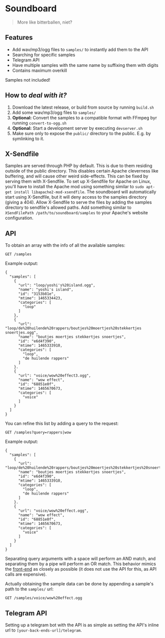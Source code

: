 # Soundboard
> More like bitterballen, niet?

## Features
- Add wav/mp3/ogg files to `samples/` to instantly add them to the API
- Searching for specific samples
- Telegram API
- Have multiple samples with the same name by suffixing them with digits
- Contains maximum overkill

Samples not included!

## How to _deal with it?_
1. Download the latest release, or build from source by running `build.sh`
2. Add some wav/mp3/ogg files to `samples/`
3. __Optional:__ Convert the samples to a compatible format with FFmpeg byr running `convert-to-ogg.sh`
4. __Optional:__ Start a development server by executing `devserver.sh`
5. Make sure only to expose the `public/` directory to the public. E.g. by symlinking to it.

## X-Sendfile
Samples are served through PHP by default. This is due to them residing outside of the public directory. This disables certain Apache cleverness like buffering, and will cause other weird side-effects. This can be fixed by serving them with X-Sendfile. To set up X-Sendfile for Apache on Linux, you'll have to install the Apache mod using something similar to `sudo apt-get install libapache2-mod-xsendfile`. The soundboard will automatically start using X-Sendfile, but it will deny access to the samples directory (giving a 404). Allow X-Sendfile to serve the files by adding the samples directory to sendfile's allowed paths. Add something similar to `XSendFilePath /path/to/soundboard/samples` to your Apache's website configuration.

## API
To obtain an array with the info of all the available samples:

```
GET /samples
```

Example output:

```
{
  "samples": [
    {
      "url": "loop/yoshi's%20island.ogg",
      "name": "yoshi's island",
      "id": "3153b81e",
      "mtime": 1465334423,
      "categories": [
        "loop"
      ]
    },
    {
      "url": "loop/de%20huilende%20rappers/boutjes%20moertjes%20stekkertjes snoertjes.ogg",
      "name": "boutjes moertjes stekkertjes snoertjes",
      "id": "e6d4f390",
      "mtime": 1465333910,
      "categories": [
        "loop",
        "de huilende rappers"
      ]
    }.
    {
      "url": "voice/wow%20effect3.ogg",
      "name": "wow effect",
      "id": "68851e0f",
      "mtime": 1465670673,
      "categories": [
        "voice"
      ]
    }
  ]
}
```

You can refine this list by adding a query to the request:

```
GET /samples?query=rappers|wow
```

Example output:

```
{
  "samples": [
    {
      "url": "loop/de%20huilende%20rappers/boutjes%20moertjes%20stekkertjes%20snoertjes.ogg",
      "name": "boutjes moertjes stekkertjes snoertjes",
      "id": "e6d4f390",
      "mtime": 1465333910,
      "categories": [
        "loop",
        "de huilende rappers"
      ]
    }.
    {
      "url": "voice/wow%20effect.ogg",
      "name": "wow effect",
      "id": "68851e0f",
      "mtime": 1465670673,
      "categories": [
        "voice"
      ]
    }
  ]
}
```

Separating query arguments with a space will perform an AND match, and separating them by a pipe will perform an OR match. This behavior mimics the [front-end](https://github.com/team-thyme/soundboard-front-end) as closely as possible (it does not use the API for this, as API calls are expensive).

Actually obtaining the sample data can be done by appending a sample's path to the `samples/` url:

```
GET /samples/voice/wow%20effect.ogg
```

## Telegram API
Setting up a telegram bot with the API is as simple as setting the API's inline url to `[your-back-ends-url]/telegram`.
